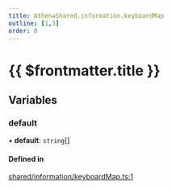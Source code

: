 ```yaml
---
title: AthenaShared.information.keyboardMap
outline: [1,3]
order: 0
---
```


# {{ $frontmatter.title }}


## Variables

### default

• **default**: `string`[]

#### Defined in

[shared/information/keyboardMap.ts:1](https://github.com/Stuyk/altv-athena/blob/e7d4753/src/core/shared/information/keyboardMap.ts#L1)
